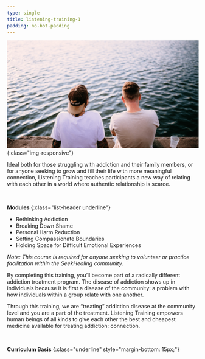 ```yaml
---
type: single
title: listening-training-1
padding: no-bot-padding
---
```


![Authentic human connection and peer-based addiction support](/assets/images/training-support.png){:class="img-responsive"}

Ideal both for those struggling with addiction and their family members, or for anyone seeking to grow and fill their life with more meaningful connection, Listening Training teaches participants a new way of relating with each other in a world where authentic relationship is scarce.

<br>

**Modules**
{:class="list-header underline"}

- Rethinking Addiction
- Breaking Down Shame
- Personal Harm Reduction
- Setting Compassionate Boundaries
- Holding Space for Difficult Emotional Experiences

_Note: This course is required for anyone seeking to volunteer or practice facilitation within the SeekHealing community._

By completing this training, you’ll become part of a radically different addiction treatment program. The disease of addiction shows up in individuals because it is first a disease of the community: a problem with how individuals within a group relate with one another.

Through this training, we are “treating” addiction disease at the community level and you are a part of the treatment. Listening Training empowers human beings of all kinds to give each other the best and cheapest medicine available for treating addiction: connection.

<br>

**Curriculum Basis**
{:class="underline" style="margin-bottom: 15px;"}
